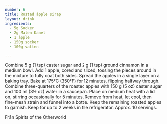 ```yaml
---
number: 6
title: Rostad äpple sirap 
layout: drink
ingredients: 
  - 5g Socker
  - 2g Malen Kanel
  - 1 äpple
  - 150g socker
  - 100g vatten

---
```



Combine 5 g (1 tsp) caster sugar and 2 g (1 tsp) ground cinnamon in a medium bowl. Add
1 apple, cored and sliced, tossing the pieces around in the mixture to fully coat both sides.
Spread the apples in a single layer on a baking tray. Bake at 175°C (350°F) for 12 minutes,
flipping halfway through. Combine three-quarters of the roasted apples with 150 g (5 oz)
caster sugar and 100 ml (3½ oz) water in a saucepan. Place on medium heat with a lid on,
stirring occasionally for 5 minutes. Remove from heat, let cool, then fine-mesh strain and
funnel into a bottle. Keep the remaining roasted apples to garnish. Keep for up to 2 weeks
in the refrigerator. Approx. 10 servings.

Från Spirits of the Otherworld